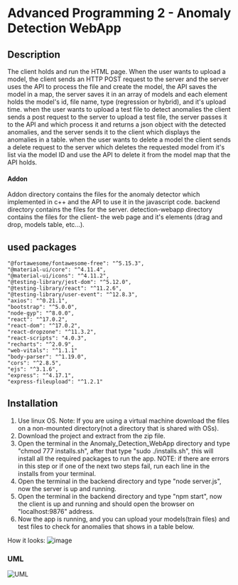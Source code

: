 # Advanced Programming 2 - Anomaly Detection WebApp

## Description
The client holds and run the HTML page. When the user wants to upload a model, the client sends an HTTP POST request to the server and the server uses the API to process the file and create the model, the API saves the model in a map, the server saves it in an array of models and each element holds the model's id, file name, type (regression or hybrid), and it's upload time.
when the user wants to upload a test file to detect anomalies the client sends a post request to the server to upload a test file, the server passes it to the API and which process it and returns a json object with the detected anomalies, and the server sends it to the client which displays the anomalies in a table.
when the user wants to delete a model the client sends a delete request to the server which deletes the requested model from it's list via the model ID and use the API to delete it from the model map that the API holds.

#### Addon
Addon directory contains the files for the anomaly detector which implemented in c++ and the API to use it in the javascript code.
backend directory contains the files for the server.
detection-webapp directory contains the files for the client- the web page and it's elements (drag and drop, models table, etc...).

## used packages
    "@fortawesome/fontawesome-free": "^5.15.3",
    "@material-ui/core": "^4.11.4",
    "@material-ui/icons": "^4.11.2",
    "@testing-library/jest-dom": "^5.12.0",
    "@testing-library/react": "^11.2.6",
    "@testing-library/user-event": "^12.8.3",
    "axios": "^0.21.1",
    "bootstrap": "^5.0.0",
    "node-gyp": "^8.0.0",
    "react": "^17.0.2",
    "react-dom": "^17.0.2",
    "react-dropzone": "^11.3.2",
    "react-scripts": "4.0.3",
    "recharts": "^2.0.9",
    "web-vitals": "^1.1.1"
    "body-parser": "^1.19.0",
    "cors": "^2.8.5",
    "ejs": "^3.1.6",
    "express": "^4.17.1",
    "express-fileupload": "^1.2.1"
    
## Installation
1. Use linux OS.
Note: If you are using a virtual machine download the files on a non-mounted directory(not a directory that is shared with OSs).
2. Download the project and extract from the zip file.
3. Open the terminal in the Anomaly_Detection_WebApp directory and type "chmod 777 installs.sh", after that type "sudo ./installs.sh", this will install all the required packages to run the app.
NOTE: if there are errors in this step or if one of the next two steps fail, run each line in the installs from your terminal.
4. Open the terminal in the backend directory and type "node server.js", now the server is up and running.
5. Open the terminal in the backend directory and type "npm start", now the client is up and running and should open the browser on "localhost:9876" address.
6. Now the app is running, and you can upload your models(train files) and test files to check for anomalies that shows in a table below.

How it looks:
![image](https://user-images.githubusercontent.com/73121058/119548606-0ec25a80-bd9f-11eb-92d2-4ff2c3199909.png)

### UML
![UML](https://user-images.githubusercontent.com/74674979/119004229-0a5d0280-b997-11eb-9251-789066cd3b5a.png)
